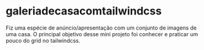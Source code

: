 # galeriadecasacomtailwindcss
Fiz uma espécie de anúncio/apresentação com um conjunto de imagens de uma casa. O principal objetivo desse mini projeto foi conhecer e praticar um pouco do grid no tailwindcss.

